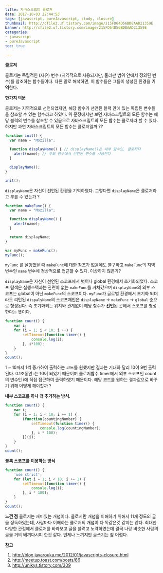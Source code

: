 ```yaml
---
title: 자바스크립트 클로져
date: 2017-10-03 22:44:53
tags: [javascript, pureJavascript, study, closure]
thumbnail: http://cfile2.uf.tistory.com/image/215FD64D56BD8AAD21359E
banner: http://cfile2.uf.tistory.com/image/215FD64D56BD8AAD21359E
categories:
- javascript
- pureJavascript
toc: true

---
```


**클로저**

클로저는 독립적인 (자유) 변수 (지역적으로 사용되지만, 둘러싼 범위 안에서 정의된 변수)를 참조하는 함수들이다. 
다른 말로 해석하면, 
이 함수들은 그들이 생성된 환경을 **기억**한다.

**한가지 의문**

클로저는 지역적으로 선언되었지만, 해당 함수가 선언된 블럭 안에 있는 독립된 변수들을 참조할 수 있는 함수라고 하였다. 
위 문장에서만 보면 자바스크립트의 모든 함수는 해당 블럭의 변수를 참조할 수 있음으로 자바스크립트의 모든 함수는 클로저라 할 수 있다. 
하지만 과연 자바스크립트의 모든 함수는 클로저일까 ??


```javascript
function init() {
  var name = "Mozilla";
  
  function displayName() { // displayName()은 내부 함수인, 클로저다
    alert(name); // 부모 함수에서 선언된 변수를 사용한다
  }

  displayName();
}

init();
```
`displayName`은 자신이 선언된 환경을 기억하였다. 그렇다면 `displayName`은 클로저라고 부를 수 있는가 ?

<!-- more -->

```javascript
function makeFunc() {
  var name = "Mozilla";

  function displayName() {
    alert(name);
  }

  return displayName;
}

var myFunc = makeFunc();
myFunc();
```
`myFunc` 를 실행했을 때 `makeFunc`에 대한 참조가 없음에도 불구하고 `makeFunc`의 지역변수인 `name` 변수에 정상적으로 접근할 수 있다. 이상하지 않은가?

`displayName`은 자신이 선언된 스코프에서 벗어나 global 환경에서 초기화되었다.
스코프 탐색은 실행스택과는 관련이 없는 `makeFunc`를 거쳐갔으며 `displayName`의 외부 스코프는 global이 아닌 `makeFunc`의 스코프이다. 
`myFunc`가 글로벌 환경에서 초기화 되더라도 리턴된 `dispalyName`의 스코프체인은 `displayName` -> `makeFunc` -> `global` 순으로 형성된다. 
즉 초기화되는 위치와 관계없이 해당 함수가 **선언**된 곳에서 스코프를 형성한다는 뜻이다.


```javascript
function count() {
    var i;
    for (i = 1; i < 10; i ++) {
        setTimeout(function timer() {
            console.log(i);
        }, i*100);
    }
}
count();
```

1 ~ 10까지 1씩 증가하여 출력하는 코드를 원했지만 결과는 기대와 달리 10이 9번 출력된다. 
0.1초동안 i는 10이 되었기 때문이며 클로저함수 timer에서 외부 스코프인 count의 변수인 i에 직접 접근하여 출력하였기 때문이다. 
해당 코드를 원하는 결과값으로 바꾸기 위해 어떻게 해야할까 ?

**내부 스코프를 하나 더 추가하는 방식.**

```javascript
function count() {
    var i;
    for (i = 1; i < 10; i += 1) {
        (function(countingNumber) {
            setTimeout(function timer() {
                console.log(countingNumber);
            }, i * 100);
        })(i);
    }
}
count();
```

**블록 스코프를 이용하는 방식**

```javascript
function count() {
    'use strict';
    for (let i = 1; i < 10; i += 1) {
        setTimeout(function timer() {
            console.log(i);
        }, i * 100);
    }
}
count();
```

**느낀 점**
클로저는 재미있는 개념이다. 클로저란 개념을 이해하기 위해서 11개 정도의 글을 정독하였는데, 사람마다 이해하는 클로저의 개념이 다 똑같은것 같지는 않다.
최대한 다양한 관점에서 클로저를 바라보고 글을 쓸려고 노력하였는데 결국 나랑 비슷한 사람의 글을 거의 베끼다시피 한것 같다.
언제나 느끼지만 글쓰기는 참 어렵다.


**참고**

1. http://blog.javarouka.me/2012/01/javascripts-closure.html
2. http://meetup.toast.com/posts/86
3. http://unikys.tistory.com/309
<!--stackedit_data:
eyJoaXN0b3J5IjpbLTEwNDE2MTE5ODNdfQ==
-->